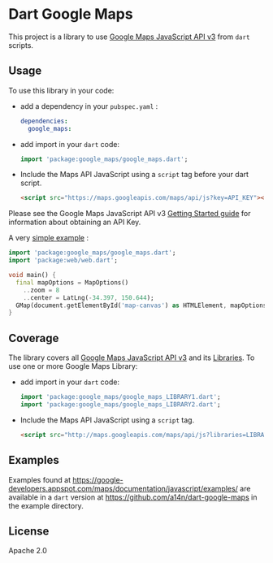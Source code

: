 Dart Google Maps
================

This project is a library to use [Google Maps JavaScript API v3](https://developers.google.com/maps/documentation/javascript/) from `dart` scripts.

## Usage ##

To use this library in your code:

* add a dependency in your `pubspec.yaml` :

  ```yaml
  dependencies:
    google_maps:
  ```

* add import in your `dart` code:

  ```dart
  import 'package:google_maps/google_maps.dart';
  ```

* Include the Maps API JavaScript using a `script` tag before your dart script.

  ```html
  <script src="https://maps.googleapis.com/maps/api/js?key=API_KEY"></script>
  ```

Please see the Google Maps JavaScript API v3 [Getting Started guide](https://developers.google.com/maps/documentation/javascript/tutorial#api_key) for information about obtaining an API Key.

A very [simple example](https://github.com/a14n/dart-google-maps/tree/master/example/01-basics/map-simple) :

```dart
import 'package:google_maps/google_maps.dart';
import 'package:web/web.dart';

void main() {
  final mapOptions = MapOptions()
    ..zoom = 8
    ..center = LatLng(-34.397, 150.644);
  GMap(document.getElementById('map-canvas') as HTMLElement, mapOptions);
}
```

## Coverage ##

The library covers all [Google Maps JavaScript API v3](https://developers.google.com/maps/documentation/javascript/) and its [Libraries](https://developers.google.com/maps/documentation/javascript/libraries).
To use one or more Google Maps Library:

* add import in your `dart` code:

  ```dart
  import 'package:google_maps/google_maps_LIBRARY1.dart';
  import 'package:google_maps/google_maps_LIBRARY2.dart';
  ```

* Include the Maps API JavaScript using a `script` tag.

  ```html
  <script src="http://maps.googleapis.com/maps/api/js?libraries=LIBRARY1,LIBRARY2"></script>
  ```

## Examples ##

Examples found at https://google-developers.appspot.com/maps/documentation/javascript/examples/ are available in a `dart` version at https://github.com/a14n/dart-google-maps in the example directory.

## License ##

Apache 2.0
